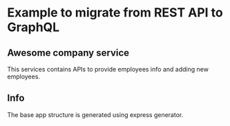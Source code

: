 # Example to migrate from REST API to GraphQL

## Awesome company service
This services contains APIs to provide employees info and adding new employees.

## Info
The base app structure is generated using express generator.
